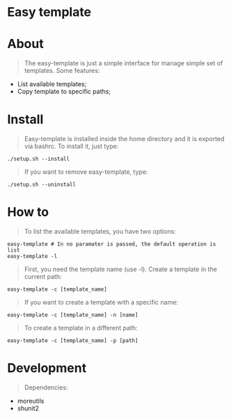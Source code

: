 # Easy template

# About

> The easy-template is just a simple interface for manage simple set of
templates. Some features:

* List available templates;
* Copy template to specific paths;

# Install

> Easy-template is installed inside the home directory and it is exported via
bashrc. To install it, just type:

```
./setup.sh --install
```

> If you want to remove easy-template, type:

```
./setup.sh --uninstall
```

# How to

> To list the available templates, you have two options:

```
easy-template # In no paramater is passed, the default operation is list
easy-template -l
```

> First, you need the template name (use -l). Create a template in the current
path:

```
easy-template -c [template_name]
```

> If you want to create a template with a specific name:

```
easy-template -c [template_name] -n [name]
```

> To create a template in a different path:

```
easy-template -c [template_name] -p [path]
```
# Development

> Dependencies:

* moreutils
* shunit2
